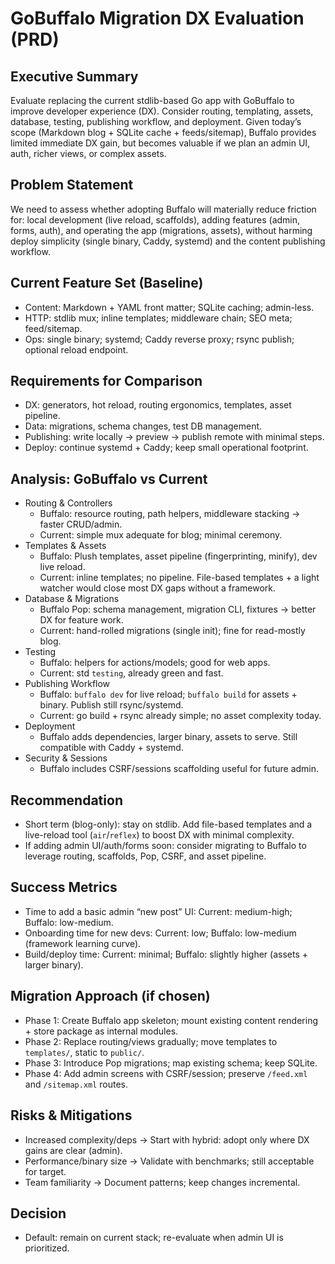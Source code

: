 # GoBuffalo Migration DX Evaluation (PRD)

## Executive Summary
Evaluate replacing the current stdlib-based Go app with GoBuffalo to improve developer experience (DX). Consider routing, templating, assets, database, testing, publishing workflow, and deployment. Given today’s scope (Markdown blog + SQLite cache + feeds/sitemap), Buffalo provides limited immediate DX gain, but becomes valuable if we plan an admin UI, auth, richer views, or complex assets.

## Problem Statement
We need to assess whether adopting Buffalo will materially reduce friction for: local development (live reload, scaffolds), adding features (admin, forms, auth), and operating the app (migrations, assets), without harming deploy simplicity (single binary, Caddy, systemd) and the content publishing workflow.

## Current Feature Set (Baseline)
- Content: Markdown + YAML front matter; SQLite caching; admin-less.
- HTTP: stdlib mux; inline templates; middleware chain; SEO meta; feed/sitemap.
- Ops: single binary; systemd; Caddy reverse proxy; rsync publish; optional reload endpoint.

## Requirements for Comparison
- DX: generators, hot reload, routing ergonomics, templates, asset pipeline.
- Data: migrations, schema changes, test DB management.
- Publishing: write locally → preview → publish remote with minimal steps.
- Deploy: continue systemd + Caddy; keep small operational footprint.

## Analysis: GoBuffalo vs Current
- Routing & Controllers
  - Buffalo: resource routing, path helpers, middleware stacking → faster CRUD/admin.
  - Current: simple mux adequate for blog; minimal ceremony.
- Templates & Assets
  - Buffalo: Plush templates, asset pipeline (fingerprinting, minify), dev live reload.
  - Current: inline templates; no pipeline. File-based templates + a light watcher would close most DX gaps without a framework.
- Database & Migrations
  - Buffalo Pop: schema management, migration CLI, fixtures → better DX for feature work.
  - Current: hand-rolled migrations (single init); fine for read-mostly blog.
- Testing
  - Buffalo: helpers for actions/models; good for web apps.
  - Current: std `testing`, already green and fast.
- Publishing Workflow
  - Buffalo: `buffalo dev` for live reload; `buffalo build` for assets + binary. Publish still rsync/systemd.
  - Current: go build + rsync already simple; no asset complexity today.
- Deployment
  - Buffalo adds dependencies, larger binary, assets to serve. Still compatible with Caddy + systemd.
- Security & Sessions
  - Buffalo includes CSRF/sessions scaffolding useful for future admin.

## Recommendation
- Short term (blog-only): stay on stdlib. Add file-based templates and a live-reload tool (`air`/`reflex`) to boost DX with minimal complexity.
- If adding admin UI/auth/forms soon: consider migrating to Buffalo to leverage routing, scaffolds, Pop, CSRF, and asset pipeline.

## Success Metrics
- Time to add a basic admin “new post” UI: Current: medium-high; Buffalo: low-medium.
- Onboarding time for new devs: Current: low; Buffalo: low-medium (framework learning curve).
- Build/deploy time: Current: minimal; Buffalo: slightly higher (assets + larger binary).

## Migration Approach (if chosen)
- Phase 1: Create Buffalo app skeleton; mount existing content rendering + store package as internal modules.
- Phase 2: Replace routing/views gradually; move templates to `templates/`, static to `public/`.
- Phase 3: Introduce Pop migrations; map existing schema; keep SQLite.
- Phase 4: Add admin screens with CSRF/session; preserve `/feed.xml` and `/sitemap.xml` routes.

## Risks & Mitigations
- Increased complexity/deps → Start with hybrid: adopt only where DX gains are clear (admin).
- Performance/binary size → Validate with benchmarks; still acceptable for target.
- Team familiarity → Document patterns; keep changes incremental.

## Decision
- Default: remain on current stack; re-evaluate when admin UI is prioritized.
